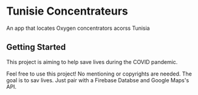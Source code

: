 # Tunisie Concentrateurs

An app that locates Oxygen concentrators acorss Tunisia

## Getting Started

This project is aiming to help save lives during the COVID pandemic.

Feel free to use this project! No mentioning or copyrights are needed. The goal is to sav lives. Just pair with a Firebase Databse and Google Maps's API.
